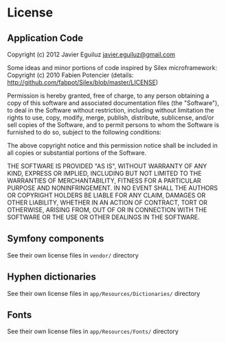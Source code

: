 # License #

## Application Code ##

Copyright (c) 2012 Javier Eguiluz <javier.eguiluz@gmail.com>

Some ideas and minor portions of code inspired by Silex microframework:
Copyright (c) 2010 Fabien Potencier (details: http://github.com/fabpot/Silex/blob/master/LICENSE)

Permission is hereby granted, free of charge, to any person obtaining a copy of
this software and associated documentation files (the "Software"), to deal in
the Software without restriction, including without limitation the rights to
use, copy, modify, merge, publish, distribute, sublicense, and/or sell copies
of the Software, and to permit persons to whom the Software is furnished to do
so, subject to the following conditions:

The above copyright notice and this permission notice shall be included in all
copies or substantial portions of the Software.

THE SOFTWARE IS PROVIDED "AS IS", WITHOUT WARRANTY OF ANY KIND, EXPRESS OR
IMPLIED, INCLUDING BUT NOT LIMITED TO THE WARRANTIES OF MERCHANTABILITY,
FITNESS FOR A PARTICULAR PURPOSE AND NONINFRINGEMENT. IN NO EVENT SHALL THE
AUTHORS OR COPYRIGHT HOLDERS BE LIABLE FOR ANY CLAIM, DAMAGES OR OTHER
LIABILITY, WHETHER IN AN ACTION OF CONTRACT, TORT OR OTHERWISE, ARISING FROM,
OUT OF OR IN CONNECTION WITH THE SOFTWARE OR THE USE OR OTHER DEALINGS IN THE
SOFTWARE.

## Symfony components ##

See their own license files in `vendor/` directory

## Hyphen dictionaries ##

See their own license files in `app/Resources/Dictionaries/` directory

## Fonts ##

See their own license files in `app/Resources/Fonts/` directory

